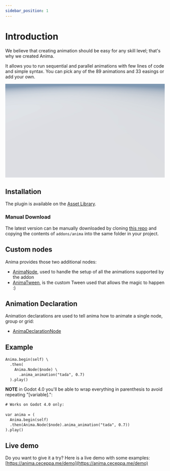 ```yaml
---
sidebar_position: 1
---
```


# Introduction

We believe that creating animation should be easy for any skill level; that's why we created Anima.

It allows you to run sequential and parallel animations with few lines of code and simple syntax.
You can pick any of the 89 animations and 33 easings or add your own.

![Anima 3D Boxes demo](/img/anima.gif)

## Installation

The plugin is available on the [Asset Library](https://godotengine.org/asset-library/asset/852).

### Manual Download

The latest version can be manually downloaded by cloning [this repo](https://github.com/ceceppa/anima) and copying the contents of `addons/anima` into the same folder in your project.

## Custom nodes

Anima provides those two additional nodes:

- [AnimaNode](/docs/animate-node), used to handle the setup of all the animations supported by the addon
- [AnimaTween](/docs/anima-tween.html), is the custom Tween used that allows the magic to happen :)

## Animation Declaration

Animation declarations are used to tell anima how to animate a single node, group or grid:

- [AnimaDeclarationNode](/docs/anima-declaration/)

## Example

```gdscript
Anima.begin(self) \
  .then(
    Anima.Node($node) \
      .anima_animation("tada", 0.7)
  ).play()
```

**NOTE** in Godot 4.0 you'll be able to wrap everything in parenthesis to avoid repeating "[variable].":

```gdscript
# Works on Godot 4.0 only:

var anima = (
  Anima.begin(self)
  .then(Anima.Node($node).anima_animation("tada", 0.7))
).play()
```

## Live demo

Do you want to give it a try? Here is a live demo with some examples: [https://anima.ceceppa.me/demo](https://anima.ceceppa.me/demo)
